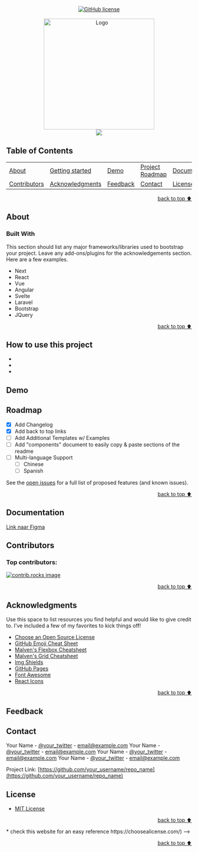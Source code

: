 <div align="center">
    <a href="https://github.com/YousefIbrahimismail/Project-README-Template/blob/main/LICENSE.txt"><img alt="GitHub license" src="https://img.shields.io/github/license/YousefIbrahimismail/Project-README-Template?color=ff69b4&style=for-the-badge"></a>
</div>
<br>


<!-- Logo Section  --> <!-- Required -->

<!--
* Insert your github profile URL in the <a> "href" attribute bellow (line-25)
* 
* Insert an image URL in the <img> "src" attribute bellow. (line-26)
-->
<div align="center">
    <a href="your_github_user_name" target="_blank">
        <img src="https://user-images.githubusercontent.com/59213365/198116794-365cd9b5-e705-4111-a249-85ed713b9c87.jpg" 
        alt="Logo" height="300" width="auto">
    </a>
</div>


<!-- Project title 
* use a dynamic typing-SvG here https://readme-typing-svg.demolab.com/demo/
*
*  Instead you can type your project name after a # header
-->

<div align="center">
<img src="https://readme-typing-svg.demolab.com?font=Fira+Code&size=22&duration=4000&pause=5000&background=FFFFFF00&center=true&vCenter=true&multiline=true&width=435&lines=Vivid-Project-Readme-Template!">
</div>


## Table of Contents<!-- Optional -->
<!-- 
* This section is optional, yet having a contents table 
* helps keeping your README readable and more professional.
* 
* If you are not familiar with HTML, no worries we all been there :D 
* Review learning resources to create anchor links. 
-->


<dev align="center">
<table align="center">
        <tr>
            <td><a href="#about">About</a></td>        
            <td><a href="#how-to-use-this-project">Getting started</td>
            <td><a href="#demo">Demo</a></td>
            <td><a href="#project-roadmap--">Project Roadmap</a></td>
            <td><a href="#documentation">Documentation</a></td>
        </tr>
        <tr>
            <td><a href="#contributors">Contributors</a></td>
            <td><a href="#acknowledgments">Acknowledgments</a></td>
            <td><a href="#feedback">Feedback</a></td>
            <td><a href="#contact">Contact</a></td>
            <td><a href="#license">License</a></td>
        </tr>
</table>
</dev>


<!-- - Use this html element to create a back to top button. -->
<p align="right"><a href="#how-to-use-this-project">back to top ⬆️</a></p>


## About<!-- Required -->
<!-- 
* information about the project 
* 
* keep it short and sweet
-->

### Built With

This section should list any major frameworks/libraries used to bootstrap your project. Leave any add-ons/plugins for the acknowledgements section. Here are a few examples.

* Next
* React
* Vue
* Angular
* Svelte
* Laravel
* Bootstrap
* JQuery

<p align="right"><a href="#how-to-use-this-project">back to top ⬆️</a></p>


## How to use this project<!-- Required -->
<!-- 
* Here you may add information about how 
* 
* and why to use this project.
-->
-
-
-


## Demo<!-- Required -->
<!-- 
* You can add a demo here GH supports images/ GIFs/videos 
* 
* It's recommended to use GIFs as they are more dynamic
-->



## Roadmap

- [x] Add Changelog
- [x] Add back to top links
- [ ] Add Additional Templates w/ Examples
- [ ] Add "components" document to easily copy & paste sections of the readme
- [ ] Multi-language Support
    - [ ] Chinese
    - [ ] Spanish

See the [open issues](https://github.com/othneildrew/Best-README-Template/issues) for a full list of proposed features (and known issues).

<p align="right"><a href="#how-to-use-this-project">back to top ⬆️</a></p>



## Documentation<!-- Optional -->
<!-- 
* You may add any documentation or Wikis here
* 
* 
-->
<a href src="https://www.figma.com/design/3OAuN2IeLESEPVOFF2RBT9/Lowfi-wireframes-Tech?node-id=0-1&t=A8jp3HvrXiEzE0TN-1">Link naar Figma</a>


## Contributors<!-- Required -->

### Top contributors:

<a href="https://github.com/L1ttl3G4m3r/Blok-Tech/contributors">
  <img src="https://contrib.rocks/image?repo=othneildrew/Best-README-Template" alt="contrib.rocks image" />
</a>

<p align="right"><a href="#how-to-use-this-project">back to top ⬆️</a></p>


## Acknowledgments<!-- Optional -->

Use this space to list resources you find helpful and would like to give credit to. I've included a few of my favorites to kick things off!

* [Choose an Open Source License](https://choosealicense.com)
* [GitHub Emoji Cheat Sheet](https://www.webpagefx.com/tools/emoji-cheat-sheet)
* [Malven's Flexbox Cheatsheet](https://flexbox.malven.co/)
* [Malven's Grid Cheatsheet](https://grid.malven.co/)
* [Img Shields](https://shields.io)
* [GitHub Pages](https://pages.github.com)
* [Font Awesome](https://fontawesome.com)
* [React Icons](https://react-icons.github.io/react-icons/search)

<p align="right"><a href="#how-to-use-this-project">back to top ⬆️</a></p>


## Feedback<!-- Required -->
<!-- 
* You can add contacts information like your email and social media account 
* 
* Also it's common to add some PR guidance.
-->

## Contact<!-- Required -->

Your Name - [@your_twitter](https://twitter.com/your_username) - email@example.com
Your Name - [@your_twitter](https://twitter.com/your_username) - email@example.com
Your Name - [@your_twitter](https://twitter.com/your_username) - email@example.com
Your Name - [@your_twitter](https://twitter.com/your_username) - email@example.com

Project Link: [https://github.com/your_username/repo_name](https://github.com/your_username/repo_name)


## License<!-- Optional -->

- [MIT License](./LICENSE.txt)


<!-- - Use this html element to create a back to top button. -->
<p align="right"><a href="#how-to-use-this-project">back to top ⬆️</a></p>
* check this website for an easy reference https://choosealicense.com/)
-->


<!-- - Use this html element to create a back to top button. -->
<p align="right"><a href="#how-to-use-this-project">back to top ⬆️</a></p>
